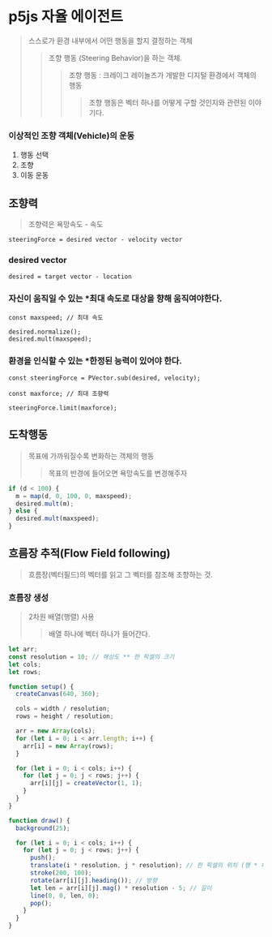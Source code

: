 # p5js 자율 에이전트

> 스스로가 환경 내부에서 어떤 행동을 할지 결정하는 객체
>
> > 조향 행동 (Steering Behavior)을 하는 객체.
> >
> > > 조향 행동 : 크레이그 레이놀즈가 개발한 디지털 환경에서 객체의 행동
> > >
> > > > 조향 행동은 벡터 하나를 어떻게 구할 것인지와 관련된 이야기다.

### 이상적인 조향 객체(Vehicle)의 운동

1. 행동 선택
2. 조향
3. 이동 운동

## 조향력

> 조향력은 욕망속도 - 속도

```
steeringForce = desired vector - velocity vector
```

### desired vector

```
desired = target vector - location
```

### 자신이 움직일 수 있는 \*최대 속도로 대상을 향해 움직여야한다.

```
const maxspeed; // 최대 속도

desired.normalize();
desired.mult(maxspeed);
```

### 환경을 인식할 수 있는 \*한정된 능력이 있어야 한다.

```
const steeringForce = PVector.sub(desired, velocity);

const maxforce; // 최대 조향력

steeringForce.limit(maxforce);
```

## 도착행동

> 목표에 가까워질수록 변화하는 객체의 행동
>
> > 목표의 반경에 들어오면 욕망속도를 변경해주자

```js
if (d < 100) {
  m = map(d, 0, 100, 0, maxspeed);
  desired.mult(m);
} else {
  desired.mult(maxspeed);
}
```

## 흐름장 추적(Flow Field following)

> 흐름장(벡터필드)의 벡터를 읽고 그 벡터를 참조해 조향하는 것.

### 흐름장 생성

> 2차원 배열(행렬) 사용
>
> > 배열 하나에 벡터 하나가 들어간다.

```js
let arr;
const resolution = 10; // 해상도 ** 한 픽셀의 크기
let cols;
let rows;

function setup() {
  createCanvas(640, 360);

  cols = width / resolution;
  rows = height / resolution;

  arr = new Array(cols);
  for (let i = 0; i < arr.length; i++) {
    arr[i] = new Array(rows);
  }

  for (let i = 0; i < cols; i++) {
    for (let j = 0; j < rows; j++) {
      arr[i][j] = createVector(1, 1);
    }
  }
}

function draw() {
  background(25);

  for (let i = 0; i < cols; i++) {
    for (let j = 0; j < rows; j++) {
      push();
      translate(i * resolution, j * resolution); // 한 픽셀의 위치 (행 * 해상도, 열 * 해상도)
      stroke(200, 100);
      rotate(arr[i][j].heading()); // 방향
      let len = arr[i][j].mag() * resolution - 5; // 길이
      line(0, 0, len, 0);
      pop();
    }
  }
}
```
